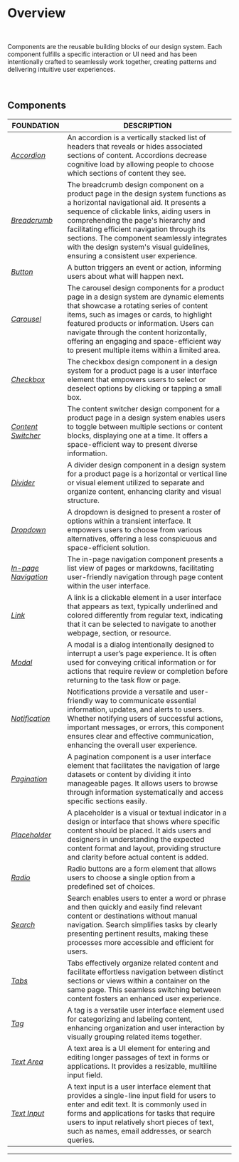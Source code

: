 # Overview

</br>

Components are the reusable building blocks of our design system. Each component fulfills a specific interaction or UI need and has been intentionally crafted to seamlessly work together, creating patterns and delivering intuitive user experiences.

</br>

## Components

| FOUNDATION | DESCRIPTION |
| -------- | -------- |
| *[Accordion](accordion.md)*    | An accordion is a vertically stacked list of headers that reveals or hides associated sections of content. Accordions decrease cognitive load by allowing people to choose which sections of content they see.   |
| *[Breadcrumb](breadcrumb.md)*    | The breadcrumb design component on a product page in the design system functions as a horizontal navigational aid. It presents a sequence of clickable links, aiding users in comprehending the page's hierarchy and facilitating efficient navigation through its sections. The component seamlessly integrates with the design system's visual guidelines, ensuring a consistent user experience.   |
| *[Button](button.md)*    | A button triggers an event or action, informing users about what will happen next.   |
| *[Carousel](carousel.md)*    | The carousel design components for a product page in a design system are dynamic elements that showcase a rotating series of content items, such as images or cards, to highlight featured products or information. Users can navigate through the content horizontally, offering an engaging and space-efficient way to present multiple items within a limited area.   |
| *[Checkbox](checkbox.md)*    | The checkbox design component in a design system for a product page is a user interface element that empowers users to select or deselect options by clicking or tapping a small box.   |
| *[Content Switcher](content-switcher.md)*    | The content switcher design component for a product page in a design system enables users to toggle between multiple sections or content blocks, displaying one at a time. It offers a space-efficient way to present diverse information.   |
| *[Divider](divider.md)*    | A divider design component in a design system for a product page is a horizontal or vertical line or visual element utilized to separate and organize content, enhancing clarity and visual structure.   |
| *[Dropdown](dropdown.md)*    | A dropdown is designed to present a roster of options within a transient interface. It empowers users to choose from various alternatives, offering a less conspicuous and space-efficient solution.   |
| *[In-page Navigation](inpage-navigation.md)*    | The in-page navigation component presents a list view of pages or markdowns, facilitating user-friendly navigation through page content within the user interface.   |
| *[Link](link.md)*    | A link is a clickable element in a user interface that appears as text, typically underlined and colored differently from regular text, indicating that it can be selected to navigate to another webpage, section, or resource.   |
| *[Modal](modal.md)*    | A modal is a dialog intentionally designed to interrupt a user’s page experience. It is often used for conveying critical information or for actions that require review or completion before returning to the task flow or page.   |
| *[Notification](notification.md)*    | Notifications provide a versatile and user-friendly way to communicate essential information, updates, and alerts to users. Whether notifying users of successful actions, important messages, or errors, this component ensures clear and effective communication, enhancing the overall user experience.   |
| *[Pagination](pagination.md)*    | A pagination component is a user interface element that facilitates the navigation of large datasets or content by dividing it into manageable pages. It allows users to browse through information systematically and access specific sections easily.   |
| *[Placeholder](placeholder.md)*    | A placeholder is a visual or textual indicator in a design or interface that shows where specific content should be placed. It aids users and designers in understanding the expected content format and layout, providing structure and clarity before actual content is added.   |
| *[Radio](radio.md)*    | Radio buttons are a form element that allows users to choose a single option from a predefined set of choices.   |
| *[Search](search.md)*    | Search enables users to enter a word or phrase and then quickly and easily find relevant content or destinations without manual navigation. Search simplifies tasks by clearly presenting pertinent results, making these processes more accessible and efficient for users.   |
| *[Tabs](tabs.md)*    | Tabs effectively organize related content and facilitate effortless navigation between distinct sections or views within a container on the same page. This seamless switching between content fosters an enhanced user experience.   |
| *[Tag](tag.md)*   | A tag is a versatile user interface element used for categorizing and labeling content, enhancing organization and user interaction by visually grouping related items together.   |
| *[Text Area](text-area.md)*    | A text area is a UI element for entering and editing longer passages of text in forms or applications. It provides a resizable, multiline input field.   |
| *[Text Input](text-input.md)*     | A text input is a user interface element that provides a single-line input field for users to enter and edit text. It is commonly used in forms and applications for tasks that require users to input relatively short pieces of text, such as names, email addresses, or search queries.   |
___
